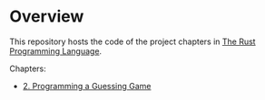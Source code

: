 # Overview

This repository hosts the code of the project chapters in [The Rust Programming Language](https://doc.rust-lang.org/book/title-page.html).

Chapters:
- [2. Programming a Guessing Game](guessing_game)
